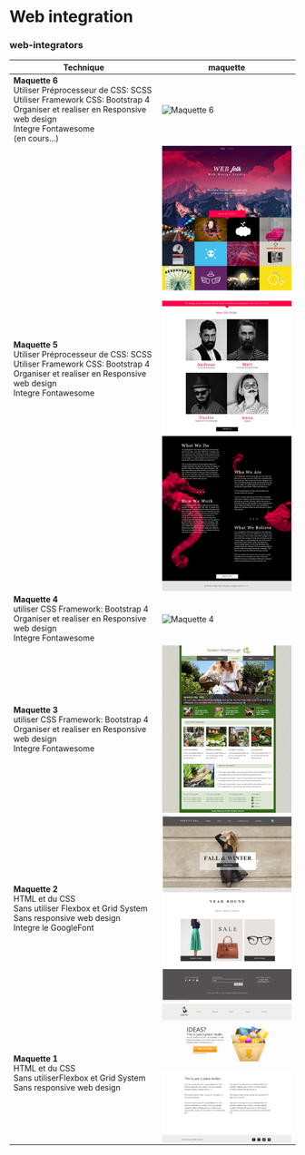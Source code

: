 # Web integration
### web-integrators
| Technique                                                                                    | maquette |
|-------------------------------------------------------------------------------------------- | -------- |
| **Maquette 6** <br> Utiliser Préprocesseur de CSS: SCSS <br> Utiliser Framework CSS: Bootstrap 4 <br> Organiser et realiser en Responsive web design <br> Integre Fontawesome <br> (en cours...) | <img src="./Maquette_06/m_06.png" width = "300" alt="Maquette 6" align=center /> |
| **Maquette 5** <br> Utiliser Préprocesseur de CSS: SCSS <br> Utiliser Framework CSS: Bootstrap 4 <br> Organiser et realiser en Responsive web design <br> Integre Fontawesome | <img src="./Maquette_05/m_05.jpg" width = "300" alt="Maquette 5" align=center /> |
| **Maquette 4** <br> utiliser CSS Framework: Bootstrap 4 <br> Organiser et realiser en Responsive web design <br> Integre Fontawesome | <img src="./Maquette_04/m_04.png" width = "300" alt="Maquette 4" align=center /> |
| **Maquette 3** <br> utiliser CSS Framework: Bootstrap 4 <br> Organiser et realiser en Responsive web design <br> Integre Fontawesome | <img src="./Maquette_03/m_03.png" width = "300" alt="Maquette 3" align=center /> |
| **Maquette 2** <br> HTML et du CSS <br> Sans utiliser Flexbox et Grid System <br> Sans responsive web design <br> Integre le GoogleFont | <img src="./Maquette_02/m_02.png" width = "300" alt="Maquette 2" align=center /> |
| **Maquette 1** <br> HTML et du CSS <br> Sans utiliserFlexbox et Grid System <br> Sans responsive web design |  <img src="./Maquette_01/m_01.png" width = "300" alt="Maquette 1" align=center />    |

